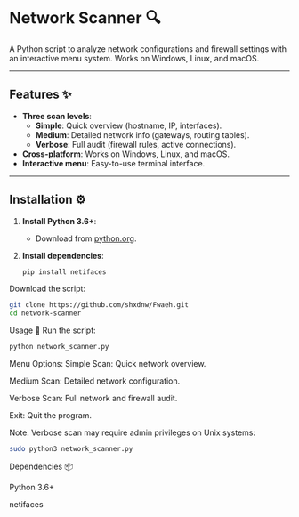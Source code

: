 # Network Scanner 🔍

A Python script to analyze network configurations and firewall settings with an interactive menu system. Works on Windows, Linux, and macOS.

---

## Features ✨
- **Three scan levels**:
  - **Simple**: Quick overview (hostname, IP, interfaces).
  - **Medium**: Detailed network info (gateways, routing tables).
  - **Verbose**: Full audit (firewall rules, active connections).
- **Cross-platform**: Works on Windows, Linux, and macOS.
- **Interactive menu**: Easy-to-use terminal interface.

---

## Installation ⚙️

1. **Install Python 3.6+**:
   - Download from [python.org](https://www.python.org/downloads/).

2. **Install dependencies**:
   ```bash
   pip install netifaces
Download the script:

```bash
git clone https://github.com/shxdnw/Fwaeh.git
cd network-scanner
```
Usage 🚀
Run the script:

```bash
python network_scanner.py
```
Menu Options:
Simple Scan: Quick network overview.

Medium Scan: Detailed network configuration.

Verbose Scan: Full network and firewall audit.

Exit: Quit the program.

Note: Verbose scan may require admin privileges on Unix systems:

```bash
sudo python3 network_scanner.py
```
Dependencies 📦

Python 3.6+

netifaces
